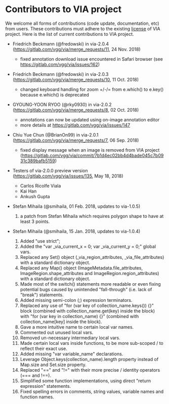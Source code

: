 # Contributors to VIA project
We welcome all forms of contributions (code update, documentation, etc) from users. 
These contributions must adhere to the existing [license](LICENSE) of VIA project.
Here is the list of current contributions to VIA project.

* Friedrich Beckmann (@fredowski) in via-2.0.4 (https://gitlab.com/vgg/via/merge_requests/11, 24 Nov. 2018)
  * fixed annotation download issue encountered in Safari browser (see https://gitlab.com/vgg/via/issues/162)

* Friedrich Beckmann (@fredowski) in via-2.0.3 (https://gitlab.com/vgg/via/merge_requests/10, 11 Oct. 2018)
  * changed keyboard handling for zoom +/-/= from e.which() to e.key() because e.which() is deprecated


* GYOUNG-YOON RYOO (@rky0930) in via-2.0.2 (https://gitlab.com/vgg/via/merge_requests/8, 02 Oct. 2018)
  * annotations can now be updated using on-image annotation editor
  * more details at https://gitlab.com/vgg/via/issues/147


* Chiu Yue Chun (@BrianOn99) in via-2.0.1 (https://gitlab.com/vgg/via/merge_requests/7, 06 Sep. 2018)
  * fixed display message when an image is removed from VIA project (https://gitlab.com/vgg/via/commit/7b1d4ec02bb4d4bade045c7b0931c389bafb5159)


* Testers of via-2.0.0 preview version (https://gitlab.com/vgg/via/issues/135, May 18, 2018)
  * Carlos Ricolfe Viala
  * Kai Han
  * Ankush Gupta


* Stefan Mihaila (@smihaila, 01 Feb. 2018, updates to via-1.0.5)
  01. a patch from Stefan Mihaila which requires polygon shape to have at least 3 points.


* Stefan Mihaila (@smihaila, 15 Jan. 2018, updates to via-1.0.4)
  01. Added "use strict";
  02. Added the "var _via_current_x = 0; var _via_current_y = 0;" global vars.
  03. Replaced any Set() object (_via_region_attributes, _via_file_attributes) with a standard dictionary object.
  04. Replaced any Map() object (ImageMetadata.file_attributes, ImageRegion.shape_attributes and ImageRegion.region_attributes) with a standard dictionary object.
  05. Made most of the switch() statements more readable or even fixing potential bugs caused by unintended "fall-through" (i.e. lack of "break") statements.
  06. Added missing semi-colon (;) expression terminators.
  07. Replaced any use of "for (var key of collection_name.keys()) {}" block (combined with collection_name.get(key) inside the block) with "for (var key in collection_name) {}" (combined with collection_name[key] inside the block).
  08. Gave a more intuitive name to certain local var names.
  09. Commented out unused local vars.
  10. Removed un-necessary intermediary local vars.
  11. Made certain local vars inside functions, to be more sub-scoped / to reflect their exact use.
  12. Added missing "var variable_name" declarations.
  13. Leverage Object.keys(collection_name).length property instead of Map.size and Set.size property.
  14. Replaced "==" and "!=" with their more precise / identity operators (=== and !==).
  15. Simplified some function implementations, using direct "return expression" statements.
  16. Fixed spelling errors in comments, string values, variable names and function names.
 

